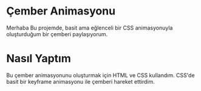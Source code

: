 <h1>Çember Animasyonu</h1>


Merhaba Bu projemde, basit ama eğlenceli bir CSS animasyonuyla oluşturduğum bir çemberi paylaşıyorum.


<h1>Nasıl Yaptım</h1>

Bu çember animasyonunu oluşturmak için HTML ve CSS kullandım. CSS'de basit bir keyframe animasyonu ile çemberi hareket ettirdim.

